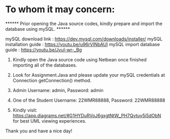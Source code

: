 # To whom it may concern:

****** Prior opening the Java source codes, kindly prepare and import the database using mySQL. ******

mySQL download link		: https://dev.mysql.com/downloads/installer/
mySQL installation guide	: https://youtu.be/u96rVINbAUI
mySQL import database guide	: https://youtu.be/Jvul-wr-_Bg

1. Kindly open the Java source code using Netbean once finished importing all of the databases.

2. Look for Assignment.Java and please update your mySQL credentials at Connection getConnection() method.

3. Admin Username: admin, Password: admin

4. One of the Student Username: 22WMR88888, Password: 22WMR88888 

5. Kindly visit: https://app.diagrams.net/#G1HYDuRVoJ6gxgtNtW_PH7Qvtuy5i5dObN for best UML viewing experiences.

Thank you and have a nice day!
